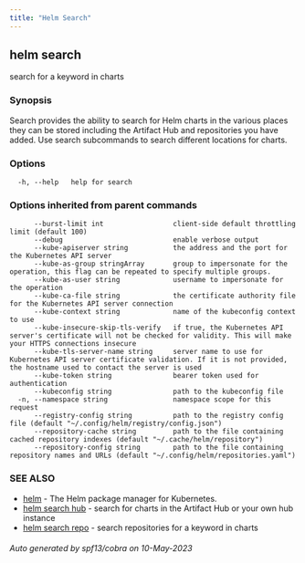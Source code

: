 ```yaml
---
title: "Helm Search"
---
```


## helm search

search for a keyword in charts

### Synopsis


Search provides the ability to search for Helm charts in the various places
they can be stored including the Artifact Hub and repositories you have added.
Use search subcommands to search different locations for charts.


### Options

```
  -h, --help   help for search
```

### Options inherited from parent commands

```
      --burst-limit int                 client-side default throttling limit (default 100)
      --debug                           enable verbose output
      --kube-apiserver string           the address and the port for the Kubernetes API server
      --kube-as-group stringArray       group to impersonate for the operation, this flag can be repeated to specify multiple groups.
      --kube-as-user string             username to impersonate for the operation
      --kube-ca-file string             the certificate authority file for the Kubernetes API server connection
      --kube-context string             name of the kubeconfig context to use
      --kube-insecure-skip-tls-verify   if true, the Kubernetes API server's certificate will not be checked for validity. This will make your HTTPS connections insecure
      --kube-tls-server-name string     server name to use for Kubernetes API server certificate validation. If it is not provided, the hostname used to contact the server is used
      --kube-token string               bearer token used for authentication
      --kubeconfig string               path to the kubeconfig file
  -n, --namespace string                namespace scope for this request
      --registry-config string          path to the registry config file (default "~/.config/helm/registry/config.json")
      --repository-cache string         path to the file containing cached repository indexes (default "~/.cache/helm/repository")
      --repository-config string        path to the file containing repository names and URLs (default "~/.config/helm/repositories.yaml")
```

### SEE ALSO

* [helm](helm.md)	 - The Helm package manager for Kubernetes.
* [helm search hub](helm_search_hub.md)	 - search for charts in the Artifact Hub or your own hub instance
* [helm search repo](helm_search_repo.md)	 - search repositories for a keyword in charts

###### Auto generated by spf13/cobra on 10-May-2023
